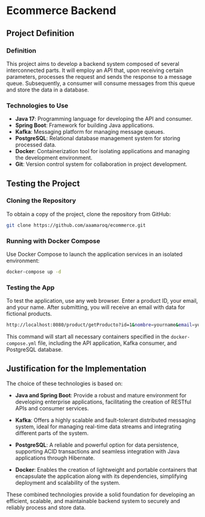 
# Ecommerce Backend

## Project Definition

### Definition
This project aims to develop a backend system composed of several interconnected parts. It will employ an API that, upon receiving certain parameters, processes the request and sends the response to a message queue. Subsequently, a consumer will consume messages from this queue and store the data in a database.

### Technologies to Use
- **Java 17**: Programming language for developing the API and consumer.
- **Spring Boot**: Framework for building Java applications.
- **Kafka**: Messaging platform for managing message queues.
- **PostgreSQL**: Relational database management system for storing processed data.
- **Docker**: Containerization tool for isolating applications and managing the development environment.
- **Git**: Version control system for collaboration in project development.

## Testing the Project

### Cloning the Repository
To obtain a copy of the project, clone the repository from GitHub:

```bash
git clone https://github.com/aaamaroq/ecommerce.git
```

### Running with Docker Compose
Use Docker Compose to launch the application services in an isolated environment:

```bash
docker-compose up -d
```

### Testing the App
To test the application, use any web browser. Enter a product ID, your email, and your name. After submitting, you will receive an email with data for fictional products.
```bash
http://localhost:8080/product/getProducto?id=1&nombre=yourname&email=yourmail@mail.com
```

This command will start all necessary containers specified in the `docker-compose.yml` file, including the API application, Kafka consumer, and PostgreSQL database.

## Justification for the Implementation
The choice of these technologies is based on:

- **Java and Spring Boot**: Provide a robust and mature environment for developing enterprise applications, facilitating the creation of RESTful APIs and consumer services.
  
- **Kafka**: Offers a highly scalable and fault-tolerant distributed messaging system, ideal for managing real-time data streams and integrating different parts of the system.
  
- **PostgreSQL**: A reliable and powerful option for data persistence, supporting ACID transactions and seamless integration with Java applications through Hibernate.
  
- **Docker**: Enables the creation of lightweight and portable containers that encapsulate the application along with its dependencies, simplifying deployment and scalability of the system.

These combined technologies provide a solid foundation for developing an efficient, scalable, and maintainable backend system to securely and reliably process and store data.
